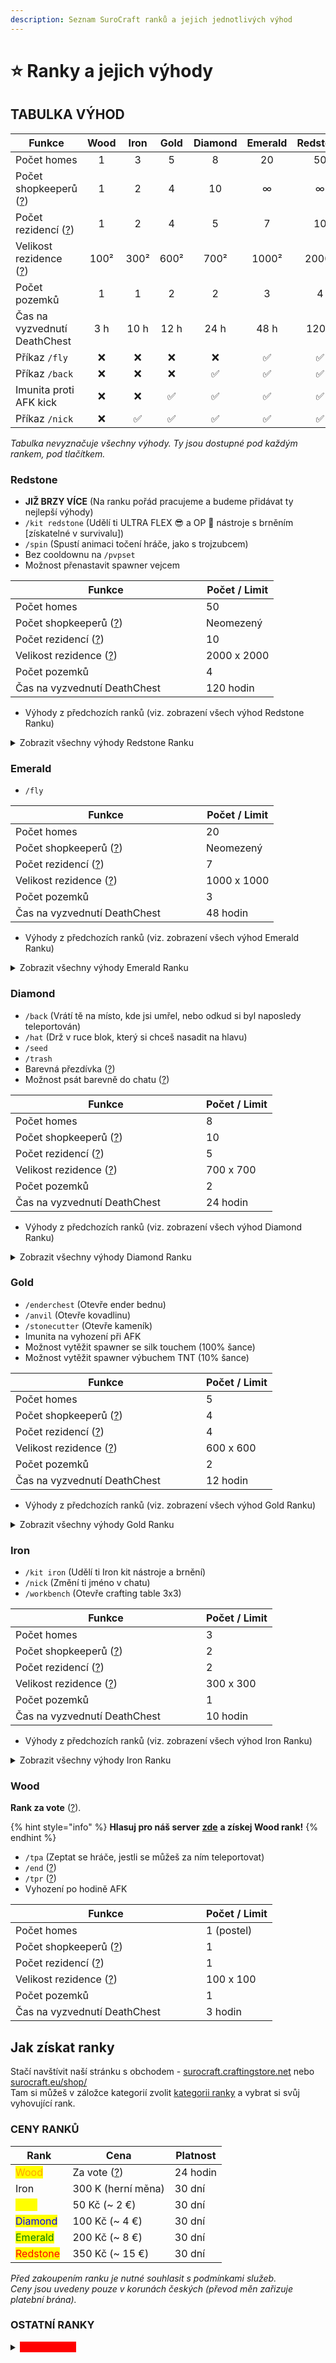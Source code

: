 ```yaml
---
description: Seznam SuroCraft ranků a jejich jednotlivých výhod
---
```


# ⭐ Ranky a jejich výhody

## TABULKA VÝHOD <a href="#tabulka" id="tabulka"></a>

<table data-full-width="true"><thead><tr><th width="217">Funkce</th><th align="center">Wood</th><th align="center">Iron</th><th align="center">Gold</th><th align="center">Diamond</th><th align="center">Emerald</th><th align="center">Redstone</th></tr></thead><tbody><tr><td>Počet homes</td><td align="center">1</td><td align="center">3</td><td align="center">5</td><td align="center">8</td><td align="center">20</td><td align="center">50</td></tr><tr><td>Počet shopkeeperů (<a href="../t/shopkeepers.md">?</a>)</td><td align="center">1</td><td align="center">2</td><td align="center">4</td><td align="center">10</td><td align="center">∞</td><td align="center">∞</td></tr><tr><td>Počet rezidencí (<a href="../t/rezidence.md">?</a>)</td><td align="center">1</td><td align="center">2</td><td align="center">4</td><td align="center">5</td><td align="center">7</td><td align="center">10</td></tr><tr><td>Velikost rezidence (<a href="../t/rezidence.md">?</a>)</td><td align="center">100²</td><td align="center">300²</td><td align="center">600²</td><td align="center">700²</td><td align="center">1000²</td><td align="center">2000²</td></tr><tr><td>Počet pozemků</td><td align="center">1</td><td align="center">1</td><td align="center">2</td><td align="center">2</td><td align="center">3</td><td align="center">4</td></tr><tr><td>Čas na vyzvednutí DeathChest</td><td align="center">3 h</td><td align="center">10 h</td><td align="center">12 h</td><td align="center">24 h</td><td align="center">48 h</td><td align="center">120 h</td></tr><tr><td>Příkaz <code>/fly</code></td><td align="center">❌</td><td align="center">❌</td><td align="center">❌</td><td align="center">❌</td><td align="center">✅</td><td align="center">✅</td></tr><tr><td>Příkaz <code>/back</code></td><td align="center">❌</td><td align="center">❌</td><td align="center">❌</td><td align="center">✅</td><td align="center">✅</td><td align="center">✅</td></tr><tr><td>Imunita proti AFK kick</td><td align="center">❌</td><td align="center">❌</td><td align="center">✅</td><td align="center">✅</td><td align="center">✅</td><td align="center">✅</td></tr><tr><td>Příkaz <code>/nick</code></td><td align="center">❌</td><td align="center">✅</td><td align="center">✅</td><td align="center">✅</td><td align="center">✅</td><td align="center">✅</td></tr></tbody></table>

_Tabulka nevyznačuje všechny výhody. Ty jsou dostupné pod každým rankem, pod tlačítkem._

### Redstone <img src="../.gitbook/assets/SC_rank-redstone.png" alt="" data-size="line">

* **JIŽ BRZY VÍCE** (Na ranku pořád pracujeme a budeme přidávat ty nejlepší výhody)
* `/kit redstone` (Udělí ti ULTRA FLEX :sunglasses: a OP 💎 nástroje s brněním \[získatelné v survivalu])
* `/spin` (Spustí animaci točení hráče, jako s trojzubcem)
* Bez cooldownu na `/pvpset`
* Možnost přenastavit spawner vejcem

<table><thead><tr><th width="289">Funkce</th><th>Počet / Limit</th></tr></thead><tbody><tr><td>Počet homes</td><td>50</td></tr><tr><td>Počet shopkeeperů (<a href="../t/shopkeepers.md">?</a>)</td><td>Neomezený</td></tr><tr><td>Počet rezidencí (<a href="../t/rezidence.md">?</a>)</td><td>10</td></tr><tr><td>Velikost rezidence (<a href="../t/rezidence.md">?</a>)</td><td>2000 x 2000</td></tr><tr><td>Počet pozemků</td><td>4</td></tr><tr><td>Čas na vyzvednutí DeathChest</td><td>120 hodin</td></tr></tbody></table>

* Výhody z předchozích ranků (viz. zobrazení všech výhod Redstone Ranku)

<details>

<summary>Zobrazit všechny výhody Redstone Ranku <img src="../.gitbook/assets/SC_rank-redstone.png" alt="" data-size="line"></summary>

* `/back` (Vrátí tě na místo, kde jsi umřel, nebo odkud si byl naposledy teleportován)
* `/hat` (Drž v ruce blok, který si chceš nasadit na hlavu)
* `/seed`
* `/anvil` (Otevře kovadlinu)
* `/enderchest` (Otevře ender bednu)
* `/stonecutter` (Otevře kameník)
* `/tpa` (Zeptat se hráče, jestli se můžeš za ním teleportovat)
* `/tpr` ([?](../t/uzitecne.md#tp))
* `/nick` (Změní ti jméno v chatu)
* `/workbench` (Otevře crafting table 3x3)
* Možnost psát barevně do chatu ([?](navody.md#psani-barevne-do-chatu))
* Barevná přezdívka ([?](navody.md#barevna-prezdivka))
* `/kit redstone`(Udělí ti ULTRA FLEX :sunglasses: a OP nástroje s brněním)
* `/spin` (Spustí animaci točení hráče, jako s trojzubcem)
* Imunita na vyhození při AFK
* Možnost vytěžit spawner se silk touchem (100% šance)
* Možnost vytěžit spawner výbuchem TNT (10% šance)
* Možnost přenastavit spawner vejcem
* Limit 50x home
* Neomezený počet Shopkeeperů ([?](../t/shopkeepers.md))
* Limit 10 rezidencí ([?](../t/rezidence.md))
* Limit 4 pozemky
* Max. velikost rezidence 2000 x 2000
* 120 hodin na vyzvednutí DeadChest

</details>

### Emerald <img src="../.gitbook/assets/SC_rank-emerald.png" alt="" data-size="line">

* `/fly`

<table><thead><tr><th width="289">Funkce</th><th>Počet / Limit</th></tr></thead><tbody><tr><td>Počet homes</td><td>20</td></tr><tr><td>Počet shopkeeperů (<a href="../t/shopkeepers.md">?</a>)</td><td>Neomezený</td></tr><tr><td>Počet rezidencí (<a href="../t/rezidence.md">?</a>)</td><td>7</td></tr><tr><td>Velikost rezidence (<a href="../t/rezidence.md">?</a>)</td><td>1000 x 1000</td></tr><tr><td>Počet pozemků</td><td>3</td></tr><tr><td>Čas na vyzvednutí DeathChest</td><td>48 hodin</td></tr></tbody></table>

* Výhody z předchozích ranků (viz. zobrazení všech výhod Emerald Ranku)

<details>

<summary>Zobrazit všechny výhody Emerald Ranku <img src="../.gitbook/assets/SC_rank-emerald.png" alt="" data-size="line"></summary>

* `/back` (Vrátí tě na místo, kde jsi umřel, nebo odkud si byl naposledy teleportován)
* `/hat` (Drž v ruce blok, který si chceš nasadit na hlavu)
* `/seed`
* `/anvil` (Otevře kovadlinu)
* `/enderchest` (Otevře ender bednu)
* `/stonecutter` (Otevře kameník)
* `/tpa` (Zeptat se hráče, jestli se můžeš za ním teleportovat)
* `/tpr` ([?](../t/uzitecne.md#tp))
* `/nick` (Změní ti jméno v chatu)
* `/workbench` (Otevře crafting table 3x3)
* Možnost psát barevně do chatu ([?](navody.md#psani-barevne-do-chatu))
* Barevná přezdívka ([?](navody.md#barevna-prezdivka))
* Imunita na vyhození při AFK
* Možnost vytěžit spawner se silk touchem (100% šance)
* Možnost vytěžit spawner výbuchem TNT (10% šance)
* Limit 20x home
* Neomezený počet Shopkeeperů ([?](../t/shopkeepers.md))
* Limit 7 rezidencí ([?](../t/rezidence.md))
* Limit 3 pozemky
* Max. velikost rezidence 1000 x 1000
* 48 hodin na vyzvednutí DeadChest

</details>

### Diamond <img src="../.gitbook/assets/SC_rank-diamond.png" alt="" data-size="line">

* `/back` (Vrátí tě na místo, kde jsi umřel, nebo odkud si byl naposledy teleportován)
* `/hat` (Drž v ruce blok, který si chceš nasadit na hlavu)
* `/seed`
* `/trash`
* Barevná přezdívka ([?](navody.md#barevna-prezdivka))
* Možnost psát barevně do chatu ([?](navody.md#psani-barevne-do-chatu))

<table><thead><tr><th width="289">Funkce</th><th>Počet / Limit</th></tr></thead><tbody><tr><td>Počet homes</td><td>8</td></tr><tr><td>Počet shopkeeperů (<a href="../t/shopkeepers.md">?</a>)</td><td>10</td></tr><tr><td>Počet rezidencí (<a href="../t/rezidence.md">?</a>)</td><td>5</td></tr><tr><td>Velikost rezidence (<a href="../t/rezidence.md">?</a>)</td><td>700 x 700</td></tr><tr><td>Počet pozemků</td><td>2</td></tr><tr><td>Čas na vyzvednutí DeathChest</td><td>24 hodin</td></tr></tbody></table>

* Výhody z předchozích ranků (viz. zobrazení všech výhod Diamond Ranku)

<details>

<summary>Zobrazit všechny výhody Diamond Ranku <img src="../.gitbook/assets/SC_rank-diamond.png" alt="" data-size="line"></summary>

* `/back` (Vrátí tě na místo, kde jsi umřel, nebo odkud si byl naposledy teleportován)
* `/hat` (Drž v ruce blok, který si chceš nasadit na hlavu)
* `/anvil` (Otevře kovadlinu)
* `/enderchest` (Otevře ender bednu)
* `/stonecutter` (Otevře kameník)
* `/tpa` (Zeptat se hráče, jestli se můžeš za ním teleportovat)
* `/tpr` ([?](../t/uzitecne.md#tp))
* `/nick` (Změní ti jméno v chatu)
* `/workbench` (Otevře crafting table 3x3)
* Možnost psát barevně do chatu ([?](navody.md#psani-barevne-do-chatu))
* Barevná přezdívka ([?](navody.md#barevna-prezdivka))
* Imunita na vyhození při AFK
* Možnost vytěžit spawner se silk touchem (100% šance)
* Možnost vytěžit spawner výbuchem TNT (10% šance)
* Limit 8x home
* Limit 10 Shopkeeperů ([?](../t/shopkeepers.md))
* Možnost psát barevně do chatu ([?](navody.md#psani-barevne-do-chatu))
* Limit 5 rezidencí ([?](../t/rezidence.md))
* Limit 3 pozemky
* Max. velikost rezidence 700 x 700
* 24 hodin na vyzvednutí DeadChest

</details>

### Gold <img src="../.gitbook/assets/SC_rank-gold.png" alt="" data-size="line">

* `/enderchest` (Otevře ender bednu)
* `/anvil` (Otevře kovadlinu)
* `/stonecutter` (Otevře kameník)
* Imunita na vyhození při AFK
* Možnost vytěžit spawner se silk touchem (100% šance)
* Možnost vytěžit spawner výbuchem TNT (10% šance)

<table><thead><tr><th width="289">Funkce</th><th>Počet / Limit</th></tr></thead><tbody><tr><td>Počet homes</td><td>5</td></tr><tr><td>Počet shopkeeperů (<a href="../t/shopkeepers.md">?</a>)</td><td>4</td></tr><tr><td>Počet rezidencí (<a href="../t/rezidence.md">?</a>)</td><td>4</td></tr><tr><td>Velikost rezidence (<a href="../t/rezidence.md">?</a>)</td><td>600 x 600</td></tr><tr><td>Počet pozemků</td><td>2</td></tr><tr><td>Čas na vyzvednutí DeathChest</td><td>12 hodin</td></tr></tbody></table>

* Výhody z předchozích ranků (viz. zobrazení všech výhod Gold Ranku)

<details>

<summary>Zobrazit všechny výhody Gold Ranku <img src="../.gitbook/assets/SC_rank-gold.png" alt="" data-size="line"></summary>

* `/anvil` (Otevře kovadlinu)
* `/enderchest` (Otevře ender bednu)
* `/stonecutter` (Otevře kameník)
* `/tpa` (Zeptat se hráče, jestli se můžeš za ním teleportovat)
* `/tpr` ([?](../t/uzitecne.md#tp))
* `/nick` (Změní ti jméno v chatu)
* `/workbench` (Otevře crafting table 3x3)
* Imunita na vyhození při AFK
* Možnost vytěžit spawner se silk touchem (100% šance)
* Možnost vytěžit spawner výbuchem TNT (10% šance)
* Limit 5x home
* Limit 4 Shopkeepeři ([?](../t/shopkeepers.md))
* Limit 4 rezidence ([?](../t/rezidence.md))
* Limit 2 pozemky
* Max. velikost rezidence 600 x 600
* 12 hodin na vyzvednutí DeadChest

</details>

### Iron <img src="../.gitbook/assets/SC_rank-iron.png" alt="" data-size="line">

* `/kit iron` (Udělí ti Iron kit nástroje a brnění)
* `/nick` (Změní ti jméno v chatu)
* `/workbench` (Otevře crafting table 3x3)

<table><thead><tr><th width="289">Funkce</th><th>Počet / Limit</th></tr></thead><tbody><tr><td>Počet homes</td><td>3</td></tr><tr><td>Počet shopkeeperů (<a href="../t/shopkeepers.md">?</a>)</td><td>2</td></tr><tr><td>Počet rezidencí (<a href="../t/rezidence.md">?</a>)</td><td>2</td></tr><tr><td>Velikost rezidence (<a href="../t/rezidence.md">?</a>)</td><td>300 x 300</td></tr><tr><td>Počet pozemků</td><td>1</td></tr><tr><td>Čas na vyzvednutí DeathChest</td><td>10 hodin</td></tr></tbody></table>

* Výhody z předchozích ranků (viz. zobrazení všech výhod Iron Ranku)

<details>

<summary>Zobrazit všechny výhody Iron Ranku <img src="../.gitbook/assets/SC_rank-iron.png" alt="" data-size="line"></summary>

* `/tpa` (Zeptat se hráče, jestli se můžeš za ním teleportovat)
* `/tpr` ([?](../t/uzitecne.md#tp))
* `/nick` (Změní ti jméno v chatu)
* `/workbench` (Otevře crafting table 3x3)
* Vyhození po hodině AFK
* Limit 3x home
* Limit 2 Shopkeepeři ([?](../t/shopkeepers.md))
* Limit 2 rezidence ([?](../t/rezidence.md))
* Limit 1 pozemky
* Max. velikost rezidence 300 x 300
* 10 hodin na vyzvednutí DeadChest

</details>

### Wood <img src="../.gitbook/assets/SC_rank-wood.png" alt="" data-size="line">

**Rank za vote** ([?](../#vote)).

{% hint style="info" %}
**Hlasuj pro náš server** [**zde**](https://vote.petyxbron.cz/) **a získej Wood rank!**
{% endhint %}

* `/tpa` (Zeptat se hráče, jestli se můžeš za ním teleportovat)
* `/end` ([?](../t/uzitecne.md#tp))
* `/tpr` ([?](../t/uzitecne.md#tp))
* Vyhození po hodině AFK

<table><thead><tr><th width="289">Funkce</th><th>Počet / Limit</th></tr></thead><tbody><tr><td>Počet homes</td><td>1 (postel)</td></tr><tr><td>Počet shopkeeperů (<a href="../t/shopkeepers.md">?</a>)</td><td>1</td></tr><tr><td>Počet rezidencí (<a href="../t/rezidence.md">?</a>)</td><td>1</td></tr><tr><td>Velikost rezidence (<a href="../t/rezidence.md">?</a>)</td><td>100 x 100</td></tr><tr><td>Počet pozemků</td><td>1</td></tr><tr><td>Čas na vyzvednutí DeathChest</td><td>3 hodin</td></tr></tbody></table>

## Jak získat ranky <a href="#prices" id="prices"></a>

Stačí navštívit naší stránku s obchodem - [surocraft.craftingstore.net](https://surocraft.craftingstore.net/) nebo [surocraft.eu/shop/](https://surocraft.eu/shop/)\
Tam si můžeš v záložce kategorií zvolit [kategorii ranky](https://surocraft.craftingstore.net/category/275918) a vybrat si svůj vyhovující rank.

### CENY RANKŮ <a href="#ceny" id="ceny"></a>

| **Rank**                                                                                                             | **Cena**                | **Platnost** |
| -------------------------------------------------------------------------------------------------------------------- | ----------------------- | ------------ |
| <mark style="color:orange;">Wood</mark> <img src="../.gitbook/assets/SC_rank-wood.png" alt="" data-size="line">      | Za vote ([?](../#vote)) | 24 hodin     |
| Iron <img src="../.gitbook/assets/SC_rank-iron.png" alt="" data-size="line">                                         | 300 K (herní měna)      | 30 dní       |
| <mark style="color:yellow;">Gold</mark> <img src="../.gitbook/assets/SC_rank-gold.png" alt="" data-size="line">      | 50 Kč (\~ 2 €)          | 30 dní       |
| <mark style="color:blue;">Diamond</mark> <img src="../.gitbook/assets/SC_rank-diamond.png" alt="" data-size="line">  | 100 Kč (\~ 4 €)         | 30 dní       |
| <mark style="color:green;">Emerald</mark> <img src="../.gitbook/assets/SC_rank-emerald.png" alt="" data-size="line"> | 200 Kč (\~ 8 €)         | 30 dní       |
| <mark style="color:red;">Redstone</mark> <img src="../.gitbook/assets/SC_rank-redstone.png" alt="" data-size="line"> | 350 Kč (\~ 15 €)        | 30 dní       |

_Před zakoupením ranku je nutné souhlasit s podmínkami služeb._\
_Ceny jsou uvedeny pouze v korunách českých (převod měn zařizuje platební brána)._

### OSTATNÍ RANKY <a href="#ostatni" id="ostatni"></a>

<details>

<summary><mark style="color:red;background-color:red;">YouTube rank</mark></summary>

* Obsahuje veškeré výhody z ranku [Gold](seznam.md#gold)

#### Podmínky pro získání YouTube ranku:

1. Název kanálu se musí shodovat s Minecraft jménem
2. Minimálně 100 odběratelů
3. Minimálně 6 hodin nahraného času na serveru
4. Časté videa/streamy (minimálně 1x za měsíc)
5. Dobrá reprezentace serveru a dodržování pravidel serveru
6. Jméno "SuroCraft" v názvech videí/streamů
7. IP, případně i odkazy na SuroCraft v popiscích videí/streamů

Aktualizováno 18.04.2023\
Staff ve vlastním zájmu může určit výjimky podmínek pro některé hráče s rankem.

</details>

